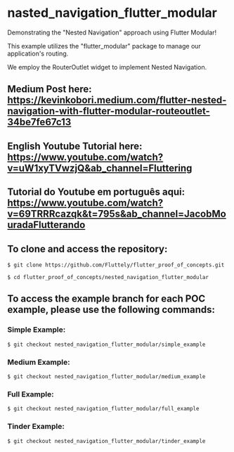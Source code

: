 # nasted_navigation_flutter_modular

Demonstrating the "Nested Navigation" approach using Flutter Modular!

This example utilizes the "flutter_modular" package to manage our application's routing.

We employ the RouterOutlet widget to implement Nested Navigation.

## Medium Post here: https://kevinkobori.medium.com/flutter-nested-navigation-with-flutter-modular-routeoutlet-34be7fe67c13

## English Youtube Tutorial here: https://www.youtube.com/watch?v=uW1xyTVwzjQ&ab_channel=Fluttering

## Tutorial do Youtube em português aqui: https://www.youtube.com/watch?v=69TRRRcazqk&t=795s&ab_channel=JacobMouradaFlutterando

## To clone and access the repository:
```shell
$ git clone https://github.com/Fluttely/flutter_proof_of_concepts.git

$ cd flutter_proof_of_concepts/nested_navigation_flutter_modular
```

## To access the example branch for each POC example, please use the following commands:
### Simple Example:
```shell
$ git checkout nested_navigation_flutter_modular/simple_example
```
### Medium Example:
```shell
$ git checkout nested_navigation_flutter_modular/medium_example
```
### Full Example:
```shell
$ git checkout nested_navigation_flutter_modular/full_example
```
### Tinder Example:
```shell
$ git checkout nested_navigation_flutter_modular/tinder_example
```
